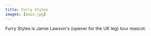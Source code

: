 ```yaml
---
title: Furry Styles
images: [main.jpg]
---
```

Furry Styles is Jamie Lawson's (opener for the UK leg) tour mascot.
